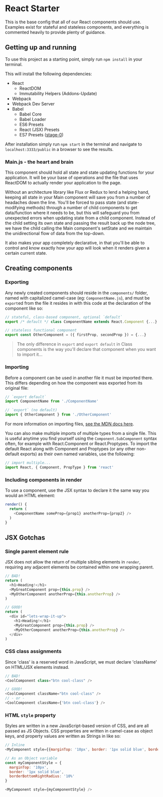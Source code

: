 React Starter
==
This is the base config that all of our React components should use. Examples exist for stateful and stateless components, and everything is commented heavily to provide plenty of guidance.

## Getting up and running

To use this project as a starting point, simply run `npm install` in your terminal.

This will install the following dependencies:

* React
  * ReactDOM
  * Immutability Helpers (Addons-Update)
* Webpack
* Webpack Dev Server
* Babel
  * Babel Core
  * Babel Loader
  * ES6 Presets
  * React (JSX) Presets
  * ES7 Presets ([stage-0](http://babeljs.io/docs/plugins/preset-stage-0/))

After installation simply run `npm start` in the terminal and navigate to `localhost:3333/public` in a browser to see the results.

### Main.js - the heart and brain
This component should hold all state and state updating functions for your application. It will be your base of operations and the file that uses ReactDOM to actually render your application to the page.

Without an architecture library like Flux or Redux to lend a helping hand, keeping all state in your Main component will save you from a number of headaches down the line. You'll be forced to pass state (and state-modifying methods) through a number of child components to get data/function where it needs to be, but this will safeguard you from unexpected errors when updating state from a child component. Instead of the child setting its own state and passing the result back up the node tree, we have the child calling the Main component's setState and we maintain the unidirectional flow of data from the top-down.

It also makes your app completely declarative, in that you'll be able to control and know exactly how your app will look when it renders given a certain current state.

## Creating components
### Exporting
Any newly created components should reside in the `components/` folder, named with capitalized camel-case (eg: `ComponentName.js`), and must be `export`ed from the file it resides in with this code at the declaration of the component like so:

```javascript
// stateful, class-based component, optional `default`
export /* default */ class ComponentName extends React.Component {...}

// stateless functional component
export const OtherComponent = ({ firstProp, secondProp }) = {...}
```

> The only difference in `export` and `export default` in Class components is the way you'll declare that component when you want to import it...

### Importing
Before a component can be used in another file it must be imported there. This differs depending on how the component was exported from its original file:

```javascript
// `export default`
import ComponentName from './ComponentName'

// `export` (no default)
import { OtherComponent } from './OtherComponent'
```

For more information on importing files, [see the MDN docs here](https://developer.mozilla.org/en-US/docs/Web/JavaScript/Reference/Statements/import).

You can also make multiple imports of multiple types from a single file. This is useful anytime you find yourself using the `Component.SubComponent` syntax often, for example with React.Component or React.Proptypes. To import the default React along with Component and Proptypes (or any other non-default exports) as their own named variables, use the following:

```javascript
// import multiple...
import React, { Component, PropType } from 'react'
```

### Including components in render
To use a component, use the JSX syntax to declare it the same way you would an HTML element:
```javascript
render() {
  return (
    <ComponentName someProp={prop1} anotherProp={prop2} />
  )
}
```

## JSX Gotchas
### Single parent element rule
JSX does not allow the return of multiple sibling elements in `render`, requiring any adjacent elements be contained within one wrapping parent.
```javascript
// BAD!
return (
  <h1>Heading!</h1>
  <MyGreatComponent prop={this.prop} />
  <MyOtherComponent anotherProp={this.anotherProp} />
)

// GOOD!
return (
  <div id="lets-wrap-it-up">
    <h1>Heading!</h1>
    <MyGreatComponent prop={this.prop} />
    <MyOtherComponent anotherProp={this.anotherProp} />
  </div>
)
```
### CSS class assignments
Since 'class' is a reserved word in JavaScript, we must declare 'className' on HTML/JSX elements instead.
```javascript
// BAD!
<CoolComponent class="btn cool-class" />

// GOOD!
<CoolComponent className="btn cool-class" />
// - or -
<CoolComponent className={'btn cool-class'} />
```
### HTML `style` property
Styles are written in a new JavaScript-based version of CSS, and are all passed as JS Objects. CSS properties are written in camel-case as object keys, and property values are written as Strings in like so:
```javascript
// Inline
<MyComponent style={{marginTop: '10px', border: '1px solid blue', borderBottomRightRadius: '10%'}} />

// As an Object variable
const myComponentStyle = {
  marginTop: '10px',
  border: '1px solid blue',
  borderBottomRightRadius: '10%'  
}

<MyComponent style={myComponentStyle} />
```
